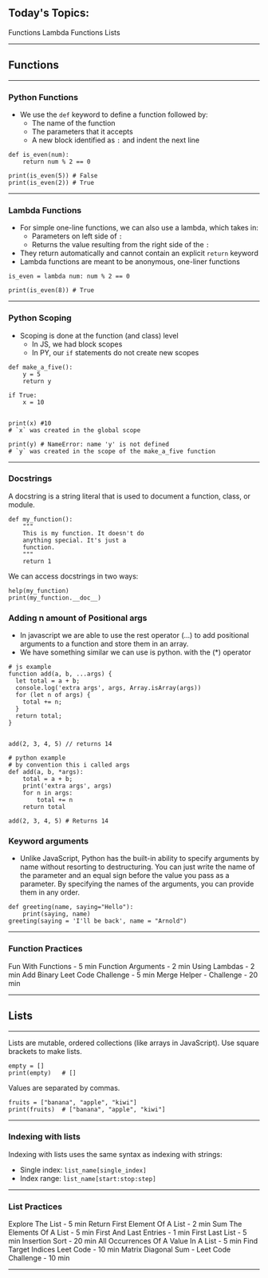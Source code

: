 ## Today's Topics:
Functions
Lambda Functions
Lists

---

## Functions

---

### Python Functions
- We use the `def` keyword to define a function followed by:
    - The name of the function
    - The parameters that it accepts
    - A new block identified as `:` and indent the next line
```python=
def is_even(num):
    return num % 2 == 0

print(is_even(5)) # False
print(is_even(2)) # True
```

---

### Lambda Functions

- For simple one-line functions, we can also use a lambda, which takes in:
    -  Parameters on left side of `:`
    -  Returns the value resulting from the right side of the `:`
-  They return automatically and cannot contain an explicit `return` keyword
-  Lambda functions are meant to be anonymous, one-liner functions


```python=
is_even = lambda num: num % 2 == 0

print(is_even(8)) # True
```

---

### Python Scoping

- Scoping is done at the function (and class) level
    - In JS, we had block scopes
    - In PY, our `if` statements do not create new scopes

```python=
def make_a_five():
    y = 5
    return y

if True:
    x = 10


print(x) #10
# `x` was created in the global scope

print(y) # NameError: name 'y' is not defined
# `y` was created in the scope of the make_a_five function
```

---

### Docstrings

A docstring is a string literal that is used to document a function, class, or module.

```python=
def my_function():
    """
    This is my function. It doesn't do
    anything special. It's just a
    function.
    """
    return 1
```

We can access docstrings in two ways:
```python=
help(my_function)
print(my_function.__doc__)
```

### Adding n amount of Positional args
- In javascript we are able to use the rest operator (...) to add positional arguments to a function and store them in an array.
- We have something similar we can use is python. with the (*) operator

```
# js example
function add(a, b, ...args) {
  let total = a + b;
  console.log('extra args', args, Array.isArray(args))
  for (let n of args) {
    total += n;
  }
  return total;
}


add(2, 3, 4, 5) // returns 14

# python example
# by convention this i called args
def add(a, b, *args):
    total = a + b;
    print('extra args', args)
    for n in args:
        total += n
    return total

add(2, 3, 4, 5) # Returns 14
```

### Keyword arguments
- Unlike JavaScript, Python has the built-in ability to specify arguments by name without resorting to destructuring. You can just write the name of the parameter and an equal sign before the value you pass as a parameter. By specifying the names of the arguments, you can provide them in any order.

```
def greeting(name, saying="Hello"):
    print(saying, name)
greeting(saying = 'I'll be back', name = "Arnold")
```


---

### Function Practices
Fun With Functions - 5 min
Function Arguments - 2 min
Using Lambdas - 2 min
Add Binary Leet Code Challenge - 5 min
Merge Helper - Challenge - 20 min


---

## Lists

---


Lists are mutable, ordered collections (like arrays in JavaScript). Use square brackets to make lists.

```python=
empty = []
print(empty)   # []
```

Values are separated by commas.
```python=
fruits = ["banana", "apple", "kiwi"]
print(fruits)  # ["banana", "apple", "kiwi"]
```


---

### Indexing with lists

Indexing with lists uses the same syntax as indexing with strings:

- Single index: `list_name[single_index]`
- Index range: `list_name[start:stop:step]`


---

### List Practices
Explore The List - 5 min
Return First Element Of A List - 2 min
Sum The Elements Of A List - 5 min
First And Last Entries - 1 min
First Last List - 5 min
Insertion Sort - 20 min
All Occurrences Of A Value In A List - 5 min
Find Target Indices Leet Code - 10 min
Matrix Diagonal Sum - Leet Code Challenge - 10 min


---
